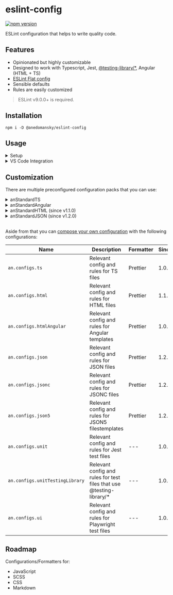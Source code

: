 # eslint-config

[![npm version](https://badge.fury.io/js/@anedomansky%2Feslint-config.svg)](https://badge.fury.io/js/@anedomansky%2Feslint-config)

ESLint configuration that helps to write quality code.

## Features

- Opinionated but highly customizable
- Designed to work with Typescript, Jest, [@testing-library/*](https://testing-library.com), Angular (HTML + TS)
- [ESLint Flat config](https://eslint.org/docs/latest/use/configure/configuration-files)
- Sensible defaults
- Rules are easily customized

> ESLint v9.0.0+ is required.

## Installation

`npm i -D @anedomansky/eslint-config`

## Usage

<details>
<summary>Setup</summary>
<br />

Create a `eslint.config.mjs` in the project root with the following content:

```js
// @ts-check

import tseslint from "typescript-eslint";
import { anStandardTS } from '@anedomansky/eslint-config'


export default tseslint.config(
    ...anStandardTS,
    {
        languageOptions: {
            parserOptions: {
                projectService: true,
                tsconfigRootDir: import.meta.dirname,
            },
        },
    },
);

```

Now you can add scripts to the `package.json` in order to manually lint your project:

```json
{
    "scripts": {
        "lint": "eslint",
        "lint:fix": "eslint --fix"
    }
}
```
</details>

<details>
<summary>VS Code Integration</summary>
<br />

In order to activate linting while you're actively editing files install the [VS Code ESLint extension](https://marketplace.visualstudio.com/items?itemName=dbaeumer.vscode-eslint)

Add the following settings to your `.vscode/settings.json`:

```jsonc
{
    // Auto fix on explicit save 
    "editor.codeActionsOnSave": {
        "source.fixAll.eslint": "explicit"
    },
    // Suppress stylistic rules in your IDE, but enable auto fix
    "eslint.rules.customizations": [
        {
            "rule": "prettier/prettier",
            "severity": "off",
            "fixable": true
        },
        {
            "rule": "simple-import-sort/*",
            "severity": "off",
            "fixable": true
        }
    ],
    // Activate ESLint for all available languages
    "eslint.validate": [
        "javascript",
        "javascriptreact",
        "typescript",
        "typescriptreact",
        "vue",
        "html",
        "markdown",
        "json",
        "jsonc",
        "yaml",
        "toml",
        "xml",
        "gql",
        "graphql",
        "astro",
        "svelte",
        "css",
        "less",
        "scss",
        "pcss",
        "postcss"
    ],
    // Enable ESLint as default formatter for specific file types
    "[typescript]": {
        "editor.defaultFormatter": "dbaeumer.vscode-eslint"
    },
    "[html]": {
        "editor.defaultFormatter": "dbaeumer.vscode-eslint"
    },
    "[json]": {
        "editor.defaultFormatter": "dbaeumer.vscode-eslint"
    },
    "[jsonc]": {
        "editor.defaultFormatter": "dbaeumer.vscode-eslint"
    },
    "[json5]": {
        "editor.defaultFormatter": "dbaeumer.vscode-eslint"
    }
}
```
</details>

## Customization

There are multiple preconfigured configuration packs that you can use:

<details>
<summary>anStandardTS</summary>
<br />

Includes configs and rules for the following file types:

- `**/*.ts`: Config and rules specific to TypeScript (including formatter rules)
- `**/.spec.ts`|`**/*.test.ts`: Config and rules specific to Jest and @testing-library/*
- `**/*.e2e.spec.ts`|`**/*.e2e.test.ts`: Config and rules specific to Playwright

</details>

<details>
<summary>anStandardAngular</summary>
<br />

Includes configs and rules for the following file types:

- `**/*.ts`: Config and rules specific to TypeScript (including formatter rules and Angular specific rules)
- `**/.spec.ts`|`**/*.test.ts`: Config and rules specific to Jest and @testing-library/*
- `**/*.e2e.spec.ts`|`**/*.e2e.test.ts`: Config and rules specific to Playwright
- `**/*.html`: Config and rules specific to Angular template files (including formatter rules)

</details>

<details>
<summary>anStandardHTML (since v1.1.0)</summary>
<br />

Includes configs and rules for the following file types:

- `**/*.html`: Config and rules specific to HTML (including formatter rules)

</details>

<details>
<summary>anStandardJSON (since v1.2.0)</summary>
<br />

Includes configs and rules for the following file types:

- `**/*.json`: Config and rules specific to JSON (including formatter rules)
- `**/*.jsonc`: Config and rules specific to JSONC (including formatter rules)
- `**/*.json5`: Config and rules specific to JSON5 (including formatter rules)

</details>
<br />

Aside from that you can [compose your own configuration](https://typescript-eslint.io/getting-started) with the following configurations:

|Name|Description|Formatter|Since
|------|------|------|------|
|`an.configs.ts`|Relevant config and rules for TS files|Prettier|1.0.0|
|`an.configs.html`| Relevant config and rules for HTML files|Prettier|1.1.0|
|`an.configs.htmlAngular`|Relevant config and rules for Angular templates|Prettier|1.0.0|
|`an.configs.json`|Relevant config and rules for JSON files|Prettier|1.2.0|
|`an.configs.jsonc`|Relevant config and rules for JSONC files|Prettier|1.2.0|
|`an.configs.json5`|Relevant config and rules for JSON5 filestemplates|Prettier|1.2.0|
|`an.configs.unit`|Relevant config and rules for Jest test files|---|1.0.0|
|`an.configs.unitTestingLibrary`|Relevant config and rules for test files that use @testing-library/*|---|1.0.0|
|`an.configs.ui`|Relevant config and rules for Playwright test files|---|1.0.0|

## Roadmap

Configurations/Formatters for:
- JavaScript
- SCSS
- CSS
- Markdown
